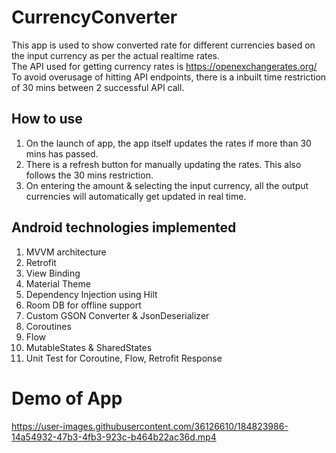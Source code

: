 # CurrencyConverter

This app is used to show converted rate for different currencies based on the input currency as per the actual realtime rates.  
The API used for getting currency rates is https://openexchangerates.org/  
To avoid overusage of hitting API endpoints, there is a inbuilt time restriction of 30 mins between 2 successful API call.  

## How to use
1. On the launch of app, the app itself updates the rates if more than 30 mins has passed.  
2. There is a refresh button for manually updating the rates. This also follows the 30 mins restriction.  
3. On entering the amount & selecting the input currency, all the output currencies will automatically get updated in real time.  

## Android technologies implemented
1. MVVM architecture
2. Retrofit
3. View Binding
4. Material Theme
5. Dependency Injection using Hilt
6. Room DB for offline support
7. Custom GSON Converter & JsonDeserializer
8. Coroutines
9. Flow
10. MutableStates & SharedStates
11. Unit Test for Coroutine, Flow, Retrofit Response

# Demo of App

https://user-images.githubusercontent.com/36126610/184823986-14a54932-47b3-4fb3-923c-b464b22ac36d.mp4

